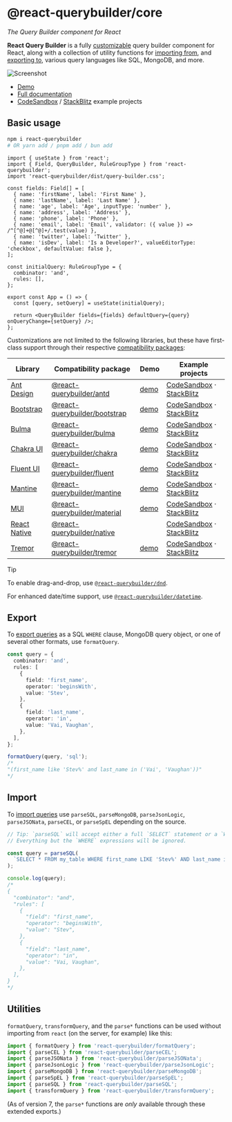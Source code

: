 # @react-querybuilder/core

_The Query Builder component for React_

**React Query Builder** is a fully [customizable](https://react-querybuilder.js.org/docs/tips/custom-with-fallback) query builder component for React, along with a collection of utility functions for [importing from](#import), and [exporting to](#export), various query languages like SQL, MongoDB, and more.

![Screenshot](../../_assets/screenshot.png)

- [Demo](https://react-querybuilder.js.org/demo)
- [Full documentation](https://react-querybuilder.js.org/)
- [CodeSandbox](https://react-querybuilder.js.org/sandbox) / [StackBlitz](https://react-querybuilder.js.org/sandbox?p=stackblitz) example projects

## Basic usage

```bash
npm i react-querybuilder
# OR yarn add / pnpm add / bun add
```

```tsx
import { useState } from 'react';
import { Field, QueryBuilder, RuleGroupType } from 'react-querybuilder';
import 'react-querybuilder/dist/query-builder.css';

const fields: Field[] = [
  { name: 'firstName', label: 'First Name' },
  { name: 'lastName', label: 'Last Name' },
  { name: 'age', label: 'Age', inputType: 'number' },
  { name: 'address', label: 'Address' },
  { name: 'phone', label: 'Phone' },
  { name: 'email', label: 'Email', validator: ({ value }) => /^[^@]+@[^@]+/.test(value) },
  { name: 'twitter', label: 'Twitter' },
  { name: 'isDev', label: 'Is a Developer?', valueEditorType: 'checkbox', defaultValue: false },
];

const initialQuery: RuleGroupType = {
  combinator: 'and',
  rules: [],
};

export const App = () => {
  const [query, setQuery] = useState(initialQuery);

  return <QueryBuilder fields={fields} defaultQuery={query} onQueryChange={setQuery} />;
};
```

Customizations are not limited to the following libraries, but these have first-class support through their respective [compatibility packages](https://www.npmjs.com/org/react-querybuilder):

| Library                                            | Compatibility package                                                                        | Demo                                                     | Example projects                                                                                                                           |
| -------------------------------------------------- | -------------------------------------------------------------------------------------------- | -------------------------------------------------------- | ------------------------------------------------------------------------------------------------------------------------------------------ |
| [Ant Design](https://ant.design/)                  | [@react-querybuilder/antd](https://www.npmjs.com/package/@react-querybuilder/antd)           | [demo](https://react-querybuilder.js.org/demo/antd)      | [CodeSandbox](https://react-querybuilder.js.org/sandbox?t=antd) · [StackBlitz](https://react-querybuilder.js.org/sandbox?t=antd)           |
| [Bootstrap](https://getbootstrap.com/)             | [@react-querybuilder/bootstrap](https://www.npmjs.com/package/@react-querybuilder/bootstrap) | [demo](https://react-querybuilder.js.org/demo/bootstrap) | [CodeSandbox](https://react-querybuilder.js.org/sandbox?t=bootstrap) · [StackBlitz](https://react-querybuilder.js.org/sandbox?t=bootstrap) |
| [Bulma](https://bulma.io/)                         | [@react-querybuilder/bulma](https://www.npmjs.com/package/@react-querybuilder/bulma)         | [demo](https://react-querybuilder.js.org/demo/bulma)     | [CodeSandbox](https://react-querybuilder.js.org/sandbox?t=bulma) · [StackBlitz](https://react-querybuilder.js.org/sandbox?t=bulma)         |
| [Chakra UI](https://chakra-ui.com/)                | [@react-querybuilder/chakra](https://www.npmjs.com/package/@react-querybuilder/chakra)       | [demo](https://react-querybuilder.js.org/demo/chakra)    | [CodeSandbox](https://react-querybuilder.js.org/sandbox?t=chakra) · [StackBlitz](https://react-querybuilder.js.org/sandbox?t=chakra)       |
| [Fluent UI](https://github.com/microsoft/fluentui) | [@react-querybuilder/fluent](https://www.npmjs.com/package/@react-querybuilder/fluent)       | [demo](https://react-querybuilder.js.org/demo/fluent)    | [CodeSandbox](https://react-querybuilder.js.org/sandbox?t=fluent) · [StackBlitz](https://react-querybuilder.js.org/sandbox?t=fluent)       |
| [Mantine](https://mantine.dev/)                    | [@react-querybuilder/mantine](https://www.npmjs.com/package/@react-querybuilder/mantine)     | [demo](https://react-querybuilder.js.org/demo/mantine)   | [CodeSandbox](https://react-querybuilder.js.org/sandbox?t=mantine) · [StackBlitz](https://react-querybuilder.js.org/sandbox?t=mantine)     |
| [MUI](https://mui.com/)                            | [@react-querybuilder/material](https://www.npmjs.com/package/@react-querybuilder/material)   | [demo](https://react-querybuilder.js.org/demo/material)  | [CodeSandbox](https://react-querybuilder.js.org/sandbox?t=material) · [StackBlitz](https://react-querybuilder.js.org/sandbox?t=material)   |
| [React Native](https://reactnative.dev/)           | [@react-querybuilder/native](https://www.npmjs.com/package/@react-querybuilder/native)       |                                                          | [CodeSandbox](https://react-querybuilder.js.org/sandbox?t=native) · [StackBlitz](https://react-querybuilder.js.org/sandbox?t=native)       |
| [Tremor](https://www.tremor.so/)                   | [@react-querybuilder/tremor](https://www.npmjs.com/package/@react-querybuilder/tremor)       | [demo](https://react-querybuilder.js.org/demo/tremor)    | [CodeSandbox](https://react-querybuilder.js.org/sandbox?t=tremor) · [StackBlitz](https://react-querybuilder.js.org/sandbox?t=tremor)       |

> [!TIP]
>
> To enable drag-and-drop, use [`@react-querybuilder/dnd`](https://www.npmjs.com/package/@react-querybuilder/dnd).
>
> For enhanced date/time support, use [`@react-querybuilder/datetime`](https://www.npmjs.com/package/@react-querybuilder/datetime).

## Export

To [export queries](https://react-querybuilder.js.org/docs/utils/export) as a SQL `WHERE` clause, MongoDB query object, or one of several other formats, use `formatQuery`.

```ts
const query = {
  combinator: 'and',
  rules: [
    {
      field: 'first_name',
      operator: 'beginsWith',
      value: 'Stev',
    },
    {
      field: 'last_name',
      operator: 'in',
      value: 'Vai, Vaughan',
    },
  ],
};

formatQuery(query, 'sql');
/*
"(first_name like 'Stev%' and last_name in ('Vai', 'Vaughan'))"
*/
```

## Import

To [import queries](https://react-querybuilder.js.org/docs/utils/import) use `parseSQL`, `parseMongoDB`, `parseJsonLogic`, `parseJSONata`, `parseCEL`, or `parseSpEL` depending on the source.

```ts
// Tip: `parseSQL` will accept either a full `SELECT` statement or a `WHERE` clause by itself.
// Everything but the `WHERE` expressions will be ignored.

const query = parseSQL(
  `SELECT * FROM my_table WHERE first_name LIKE 'Stev%' AND last_name in ('Vai', 'Vaughan')`
);

console.log(query);
/*
{
  "combinator": "and",
  "rules": [
    {
      "field": "first_name",
      "operator": "beginsWith",
      "value": "Stev",
    },
    {
      "field": "last_name",
      "operator": "in",
      "value": "Vai, Vaughan",
    },
  ],
}
*/
```

## Utilities

`formatQuery`, `transformQuery`, and the `parse*` functions can be used without importing from `react` (on the server, for example) like this:

```js
import { formatQuery } from 'react-querybuilder/formatQuery';
import { parseCEL } from 'react-querybuilder/parseCEL';
import { parseJSONata } from 'react-querybuilder/parseJSONata';
import { parseJsonLogic } from 'react-querybuilder/parseJsonLogic';
import { parseMongoDB } from 'react-querybuilder/parseMongoDB';
import { parseSpEL } from 'react-querybuilder/parseSpEL';
import { parseSQL } from 'react-querybuilder/parseSQL';
import { transformQuery } from 'react-querybuilder/transformQuery';
```

(As of version 7, the `parse*` functions are _only_ available through these extended exports.)
